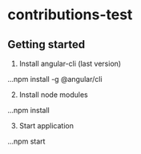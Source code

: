 # contributions-test

## Getting started

1. Install angular-cli (last version)

...npm install -g @angular/cli

2. Install node modules

...npm install

3. Start application

...npm start
